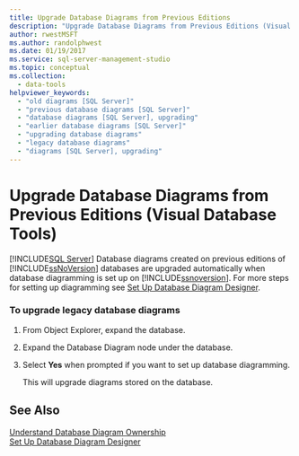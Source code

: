 ```yaml
---
title: Upgrade Database Diagrams from Previous Editions
description: "Upgrade Database Diagrams from Previous Editions (Visual Database Tools)"
author: rwestMSFT
ms.author: randolphwest
ms.date: 01/19/2017
ms.service: sql-server-management-studio
ms.topic: conceptual
ms.collection:
  - data-tools
helpviewer_keywords:
  - "old diagrams [SQL Server]"
  - "previous database diagrams [SQL Server]"
  - "database diagrams [SQL Server], upgrading"
  - "earlier database diagrams [SQL Server]"
  - "upgrading database diagrams"
  - "legacy database diagrams"
  - "diagrams [SQL Server], upgrading"
---
```

# Upgrade Database Diagrams from Previous Editions (Visual Database Tools)
[!INCLUDE[SQL Server](../includes/applies-to-version/sqlserver.md)]
Database diagrams created on previous editions of [!INCLUDE[ssNoVersion](../includes/ssnoversion-md.md)] databases are upgraded automatically when database diagramming is set up on [!INCLUDE[ssnoversion](../includes/ssnoversion-md.md)]. For more steps for setting up diagramming see [Set Up Database Diagram Designer](set-up-database-diagram-designer-visual-database-tools.md).  
  
### To upgrade legacy database diagrams  
  
1.  From Object Explorer, expand the database.  
  
2.  Expand the Database Diagram node under the database.  
  
3.  Select **Yes** when prompted if you want to set up database diagramming.  
  
    This will upgrade diagrams stored on the database.  
  
## See Also  
[Understand Database Diagram Ownership](understand-database-diagram-ownership-visual-database-tools.md)  
[Set Up Database Diagram Designer](set-up-database-diagram-designer-visual-database-tools.md)  
  
